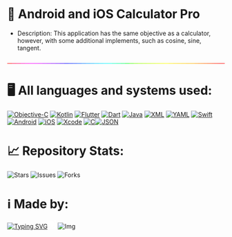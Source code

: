 # 📱 Android and iOS Calculator Pro
- Description: This application has the same objective as a calculator, however, with some additional implements, such as cosine, sine, tangent. 

![Linear](https://github.com/manulthanura/manulthanura/blob/main/GradientLine.gif)

# 🖥 All languages and systems used:
[![Objective-C](https://img.shields.io/badge/Objective--C-%233A95E3.svg?&logo=apple&logoColor=white)](#)
[![Kotlin](https://img.shields.io/badge/Kotlin-%237F52FF.svg?logo=kotlin&logoColor=white)](#)
[![Flutter](https://img.shields.io/badge/Flutter-02569B?logo=flutter&logoColor=fff)](#)
[![Dart](https://img.shields.io/badge/Dart-%230175C2.svg?logo=dart&logoColor=white)](#)
[![Java](https://img.shields.io/badge/Java-%23ED8B00.svg?logo=openjdk&logoColor=white)](#)
[![XML](https://img.shields.io/badge/XML-767C52?logo=xml&logoColor=fff)](#)
[![YAML](https://img.shields.io/badge/YAML-CB171E?logo=yaml&logoColor=fff)](#)
[![Swift](https://img.shields.io/badge/Swift-F54A2A?logo=swift&logoColor=white)](#)
[![Android](https://img.shields.io/badge/Android-3DDC84?logo=android&logoColor=white)](#)
[![iOS](https://img.shields.io/badge/iOS-000000?&logo=apple&logoColor=white)](#)
[![Xcode](https://img.shields.io/badge/Xcode-007ACC?logo=Xcode&logoColor=white)](#)
[![C](https://img.shields.io/badge/C-00599C?logo=c&logoColor=white)](#)[![JSON](https://img.shields.io/badge/JSON-000?logo=json&logoColor=fff)](#)


# 📈 Repository Stats:

![Stars](https://img.shields.io/github/stars/GabrielSilva87/Android-Calculator-Pro?style=social)
![Issues](https://img.shields.io/github/issues/GabrielSilva87/Android-Calculator-Pro)
![Forks](https://img.shields.io/github/forks/GabrielSilva87/Android-Calculator-Pro)

# ℹ Made by:

[![Typing SVG](https://readme-typing-svg.demolab.com?font=Fira+Code&duration=2500&pause=500&color=17FF40D7&width=435&lines=GabrielSilva87)](https://git.io/typing-svg)<img src="png/21022.png" height="20">
![Img](https://github.com/GabrielSilva87.png)